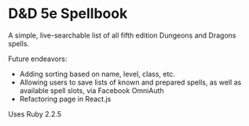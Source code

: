 # D&D 5e Spellbook

A simple, live-searchable list of all fifth edition Dungeons and Dragons spells.

Future endeavors:
* Adding sorting based on name, level, class, etc.
* Allowing users to save lists of known and prepared spells, as well as available spell slots, via Facebook OmniAuth
* Refactoring page in React.js


Uses Ruby 2.2.5
